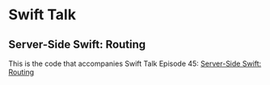 # Swift Talk
## Server-Side Swift: Routing

This is the code that accompanies Swift Talk Episode 45: [Server-Side Swift: Routing](https://talk.objc.io/episodes/S01E45-server-side-swift-routing)
